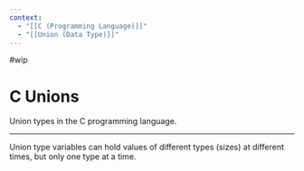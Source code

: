 ```yaml
---
context:
  - "[[C (Programming Language)]]"
  - "[[Union (Data Type)]]"
---
```


#wip

# C Unions

Union types in the C programming language.

---

Union type variables can hold values of different types (sizes) at different times, but only one type at a time.
